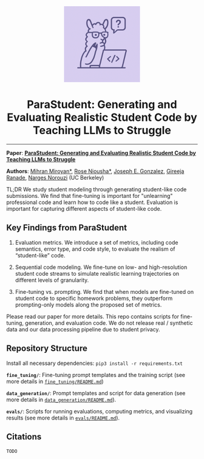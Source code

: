 <div align="center">
  <img src="logo.png" width="200" height="200">

  <h1>ParaStudent: Generating and Evaluating Realistic Student Code by Teaching LLMs to Struggle</h1>

</div>

---

**Paper**: [**ParaStudent: Generating and Evaluating Realistic Student Code by Teaching LLMs to Struggle**](TODO)

**Authors**: [Mihran Miroyan*](https://mmiroyan.github.io/), [Rose Niousha*](https://www.linkedin.com/in/rose-niousha), [Joseph E. Gonzalez](https://people.eecs.berkeley.edu/~jegonzal/), [Gireeja Ranade](https://people.eecs.berkeley.edu/~gireeja/), [Narges Norouzi](https://nargesnorouzi.me//) (UC Berkeley)

TL;DR We study student modeling through generating student-like code submissions. We find that fine-tuning is important for "unlearning" professional code and learn how to code like a student. Evaluation is important for capturing different aspects of student-like code.

## Key Findings from ParaStudent
1. Evaluation metrics. We introduce a set of metrics, including code semantics, error type, and code style, to evaluate the realism of “student-like” code.

2. Sequential code modeling. We fine-tune on low- and high-resolution student code streams to simulate realistic learning trajectories on different levels of granularity.

3. Fine-tuning vs. prompting. We find that when models are fine-tuned on student code to specific homework problems, they outperform prompting-only models along the proposed set of metrics.

Please read our paper for more details. This repo contains scripts for fine-tuning, generation, and evaluation code. We do not release real / synthetic data and our data processing pipeline due to student privacy.

## Repository Structure

Install all necessary dependencies: ``pip3 install -r requirements.txt``

**`fine_tuning/`**: Fine-tuning prompt templates and the training script (see more details in [`fine_tuning/README.md`](./fine_tuning/README.md))

**`data_generation/`**: Prompt templates and script for data generation (see more details in [`data_generation/README.md`](./data_generation/README.md)).

**`evals/`**: Scripts for running evaluations, computing metrics, and visualizing results (see more details in [`evals/README.md`](./evals/README.md)).

## Citations
```
TODO
```